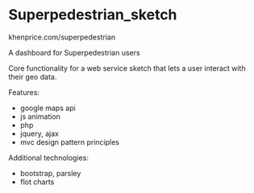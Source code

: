 Superpedestrian_sketch
======================

khenprice.com/superpedestrian
 
A dashboard for Superpedestrian users

Core functionality for a web service sketch that lets a user interact with their geo data.

Features:

  - google maps api
  - js animation
  - php
  - jquery, ajax
  - mvc design pattern principles

Additional technologies: 

  - bootstrap, parsley
  - flot charts

